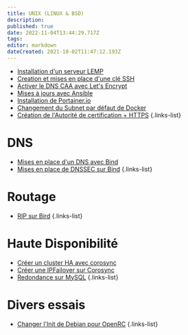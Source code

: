 ```yaml
---
title: UNIX (LINUX & BSD)
description: 
published: true
date: 2022-11-04T13:44:29.717Z
tags: 
editor: markdown
dateCreated: 2021-10-02T11:47:12.193Z
---
```


- [Installation d'un serveur LEMP](/UNIX/LEMP)
- [Creation et mises en place d'une clé SSH](/UNIX/Cle-SSH)
- [Activer le DNS CAA avec Let's Encrypt](/UNIX/DNS-CAA-Lets-Encrypt)
- [Mises à jours avec Ansible](/UNIX/mises-a-jours-avec-ansible)
- [Installation de Portainer.io](/UNIX/installation-portainerio)
- [Changement du Subnet par défaut de Docker](/UNIX/Changer-le-Subnet-Docker)
- [Création de l'Autorité de certification + HTTPS](/UNIX/HTTPS)
{.links-list}

# DNS
- [Mises en place d'un DNS avec Bind](/UNIX/DNS-BIND)
- [Mises en place de DNSSEC sur Bind](/UNIX/DNS-BIND-DNSSEC)
{.links-list}

# Routage
- [RIP sur Bird](/UNIX/RIP-Bird)
{.links-list}

# Haute Disponibilité
- [Créer un cluster HA avec corosync](/UNIX/Cluster-HA-Corosync)
- [Créer une IPFailover sur Corosync](/UNIX/IPFailover-Corosync)
- [Redondance sur MySQL](/UNIX/HA-MySQL)
{.links-list}

# Divers essais
- [Changer l'Init de Debian pour OpenRC](/UNIX/Debian-OpenRC)
{.links-list}
